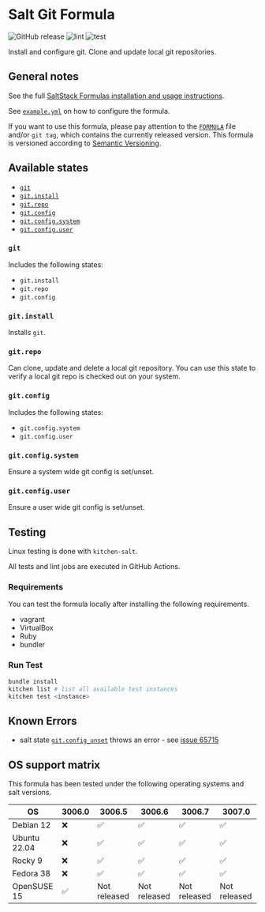 # Salt Git Formula

![GitHub release](https://img.shields.io/github/v/release/genaumann/salt-git-formula)
![lint][lint_badge]
![test][test_badge]

Install and configure git.
Clone and update local git repositories.

## General notes

See the full [SaltStack Formulas installation and usage instructions][install].

See [`example.yml`](example.yml) on how to configure the formula.

If you want to use this formula, please pay attention to the [`FORMULA`](FORMULA) file and/or `git tag`,
which contains the currently released version.
This formula is versioned according to [Semantic Versioning](http://semver.org/).

## Available states

- [`git`](git/init.sls)
- [`git.install`](git/install.sls)
- [`git.repo`](git/repo.sls)
- [`git.config`](git/config/init.sls)
- [`git.config.system`](git/config/system.sls)
- [`git.config.user`](git/config/user.sls)

### `git`

Includes the following states:

- `git.install`
- `git.repo`
- `git.config`

### `git.install`

Installs `git`.

### `git.repo`

Can clone, update and delete a local git repository.
You can use this state to verify a local git repo is checked out on your system.

### `git.config`

Includes the following states:

- `git.config.system`
- `git.config.user`

### `git.config.system`

Ensure a system wide git config is set/unset.

### `git.config.user`

Ensure a user wide git config is set/unset.

## Testing

Linux testing is done with `kitchen-salt`.

All tests and lint jobs are executed in GitHub Actions.

### Requirements

You can test the formula locally after installing the following requirements.

- vagrant
- VirtualBox
- Ruby
- bundler

### Run Test

```bash
bundle install
kitchen list # list all available test instances
kitchen test <instance>
```

## Known Errors

- salt state [`git.config_unset`][config_unset] throws an error - see [issue 65715][issue]

## OS support matrix

This formula has been tested under the following operating systems and salt versions.

| OS           | 3006.0 | 3006.5       | 3006.6       | 3006.7       | 3007.0       |
| ------------ | ------ | ------------ | ------------ | ------------ | ------------ |
| Debian 12    | :x:    | ✅           | ✅            | ✅           | ✅           |
| Ubuntu 22.04 | :x:    | ✅           | ✅            | ✅           | ✅           |
| Rocky 9      | :x:    | ✅           | ✅            | ✅           | ✅           |
| Fedora 38    | :x:    | ✅           | ✅            | ✅           | ✅           |
| OpenSUSE 15  | ✅     | Not released | Not released | Not released | Not released |

[install]: https://docs.saltproject.io/en/latest/topics/development/conventions/formulas.html
[config_unset]: https://docs.saltproject.io/en/latest/ref/states/all/salt.states.git.html#salt.states.git.config_unset
[issue]: https://github.com/saltstack/salt/issues/65715
[lint_badge]: https://github.com/genaumann/salt-git-formula/actions/workflows/lint.yml/badge.svg?branch=main
[test_badge]: https://github.com/genaumann/salt-git-formula/actions/workflows/salt-kitchen.yml/badge.svg?branch=main
